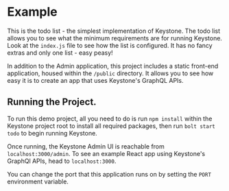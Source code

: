# Example

This is the todo list - the simplest implementation of Keystone. The todo list allows you to see what the minimum requirements are for running Keystone. Look at the `index.js` file to see how the list is configured. It has no fancy extras and only one list - easy peasy!

In addition to the Admin application, this project includes a static front-end application, housed within the `/public` directory. It allows you to see how easy it is to create an app that uses Keystone's GraphQL APIs.

## Running the Project.

To run this demo project, all you need to do is run `npm install` within the Keystone project root to install all required packages, then run `bolt start todo` to begin running Keystone.

Once running, the Keystone Admin UI is reachable from `localhost:3000/admin`. To see an example React app using Keystone's GraphQl APIs, head to `localhost:3000`.

You can change the port that this application runs on by setting the `PORT` environment variable.
